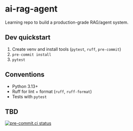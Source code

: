 # ai-rag-agent

Learning repo to build a production-grade RAG/agent system.

## Dev quickstart
1) Create venv and install tools (`pytest`, `ruff`, `pre-commit`)
2) `pre-commit install`
3) `pytest`

## Conventions
- Python 3.13+
- Ruff for lint + format (`ruff`, `ruff-format`)
- Tests with `pytest`

## TBD

[![pre-commit.ci status](https://results.pre-commit.ci/badge/github/binodthapachhetry/AI-RAG-Agent/main.svg)](https://results.pre-commit.ci/latest/github/binodthapachhetry/AI-RAG-Agent/main)
